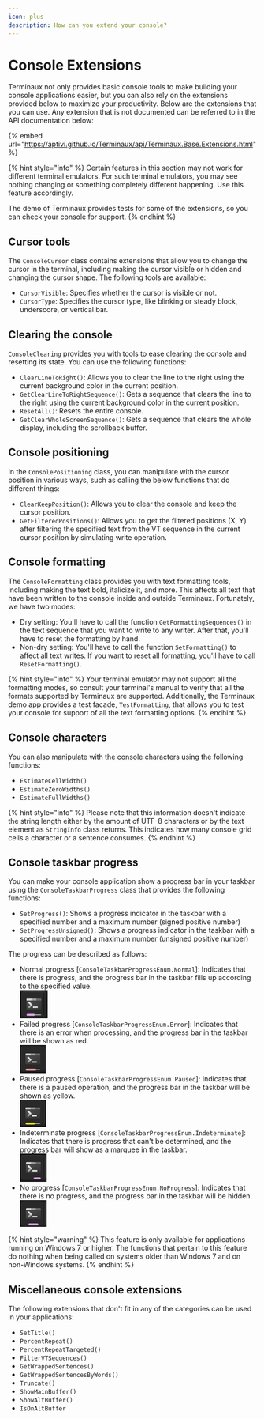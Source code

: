 ```yaml
---
icon: plus
description: How can you extend your console?
---
```


# Console Extensions

Terminaux not only provides basic console tools to make building your console applications easier, but you can also rely on the extensions provided below to maximize your productivity. Below are the extensions that you can use. Any extension that is not documented can be referred to in the API documentation below:

{% embed url="https://aptivi.github.io/Terminaux/api/Terminaux.Base.Extensions.html" %}

{% hint style="info" %}
Certain features in this section may not work for different terminal emulators. For such terminal emulators, you may see nothing changing or something completely different happening. Use this feature accordingly.

The demo of Terminaux provides tests for some of the extensions, so you can check your console for support.
{% endhint %}

## Cursor tools

The `ConsoleCursor` class contains extensions that allow you to change the cursor in the terminal, including making the cursor visible or hidden and changing the cursor shape. The following tools are available:

* `CursorVisible`: Specifies whether the cursor is visible or not.
* `CursorType`: Specifies the cursor type, like blinking or steady block, underscore, or vertical bar.

## Clearing the console

`ConsoleClearing` provides you with tools to ease clearing the console and resetting its state. You can use the following functions:

* `ClearLineToRight()`: Allows you to clear the line to the right using the current background color in the current position.
* `GetClearLineToRightSequence()`: Gets a sequence that clears the line to the right using the current background color in the current position.
* `ResetAll()`: Resets the entire console.
* `GetClearWholeScreenSequence()`: Gets a sequence that clears the whole display, including the scrollback buffer.

## Console positioning

In the `ConsolePositioning` class, you can manipulate with the cursor position in various ways, such as calling the below functions that do different things:

* `ClearKeepPosition()`: Allows you to clear the console and keep the cursor position.
* `GetFilteredPositions()`: Allows you to get the filtered positions (X, Y) after filtering the specified text from the VT sequence in the current cursor position by simulating write operation.

## Console formatting

The `ConsoleFormatting` class provides you with text formatting tools, including making the text bold, italicize it, and more. This affects all text that have been written to the console inside and outside Terminaux. Fortunately, we have two modes:

* Dry setting: You'll have to call the function `GetFormattingSequences()` in the text sequence that you want to write to any writer. After that, you'll have to reset the formatting by hand.
* Non-dry setting: You'll have to call the function `SetFormatting()` to affect all text writes. If you want to reset all formatting, you'll have to call `ResetFormatting()`.

{% hint style="info" %}
Your terminal emulator may not support all the formatting modes, so consult your terminal's manual to verify that all the formats supported by Terminaux are supported. Additionally, the Terminaux demo app provides a test facade, `TestFormatting`, that allows you to test your console for support of all the text formatting options.
{% endhint %}

## Console characters

You can also manipulate with the console characters using the following functions:

* `EstimateCellWidth()`
* `EstimateZeroWidths()`
* `EstimateFullWidths()`

{% hint style="info" %}
Please note that this information doesn't indicate the string length either by the amount of UTF-8 characters or by the text element as `StringInfo` class returns. This indicates how many console grid cells a character or a sentence consumes.
{% endhint %}

## Console taskbar progress

You can make your console application show a progress bar in your taskbar using the `ConsoleTaskbarProgress` class that provides the following functions:

* `SetProgress()`: Shows a progress indicator in the taskbar with a specified number and a maximum number (signed positive number)
* `SetProgressUnsigned()`: Shows a progress indicator in the taskbar with a specified number and a maximum number (unsigned positive number)

The progress can be described as follows:

* Normal progress \[`ConsoleTaskbarProgressEnum.Normal`]: Indicates that there is progress, and the progress bar in the taskbar fills up according to the specified value.\
  ![](<../../.gitbook/assets/image (19).png>)
* Failed progress \[`ConsoleTaskbarProgressEnum.Error`]: Indicates that there is an error when processing, and the progress bar in the taskbar will be shown as red.\
  ![](<../../.gitbook/assets/image (1) (1).png>)
* Paused progress \[`ConsoleTaskbarProgressEnum.Paused`]: Indicates that there is a paused operation, and the progress bar in the taskbar will be shown as yellow.\
  ![](<../../.gitbook/assets/image (2) (1).png>)
* Indeterminate progress \[`ConsoleTaskbarProgressEnum.Indeterminate`]: Indicates that there is progress that can't be determined, and the progress bar will show as a marquee in the taskbar.\
  ![](<../../.gitbook/assets/image (3) (1).png>)
* No progress \[`ConsoleTaskbarProgressEnum.NoProgress`]: Indicates that there is no progress, and the progress bar in the taskbar will be hidden.\
  ![](<../../.gitbook/assets/image (4) (1).png>)

{% hint style="warning" %}
This feature is only available for applications running on Windows 7 or higher. The functions that pertain to this feature do nothing when being called on systems older than Windows 7 and on non-Windows systems.
{% endhint %}

## Miscellaneous console extensions

The following extensions that don't fit in any of the categories can be used in your applications:

* `SetTitle()`
* `PercentRepeat()`
* `PercentRepeatTargeted()`
* `FilterVTSequences()`
* `GetWrappedSentences()`
* `GetWrappedSentencesByWords()`
* `Truncate()`
* `ShowMainBuffer()`
* `ShowAltBuffer()`
* `IsOnAltBuffer`
